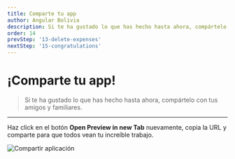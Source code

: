 ```yaml
---
title: Comparte tu app
author: Angular Bolivia
description: Si te ha gustado lo que has hecho hasta ahora, compártelo con tus amigos y familiares.
order: 14
prevStep: '13-delete-expenses'
nextStep: '15-congratulations'
---
```


# ¡Comparte tu app!

> Si te ha gustado lo que has hecho hasta ahora, compártelo con tus amigos y familiares.

---

Haz click en el botón **Open Preview in new Tab** nuevamente, copia la URL y comparte para que todos vean tu increíble trabajo.

![Compartir aplicación](/images/tutorial/share.png)
